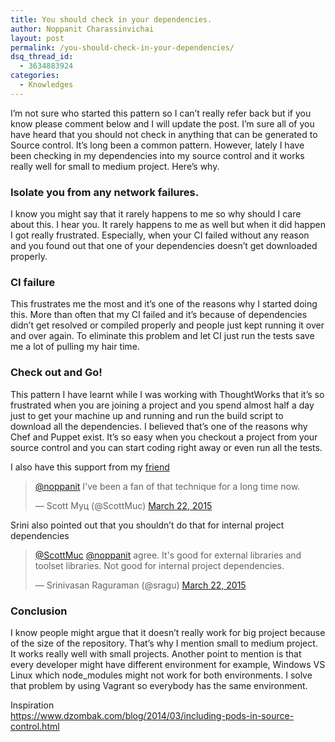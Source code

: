 ```yaml
---
title: You should check in your dependencies.
author: Noppanit Charassinvichai
layout: post
permalink: /you-should-check-in-your-dependencies/
dsq_thread_id:
  - 3634883924
categories:
  - Knowledges
---
```

I&#8217;m not sure who started this pattern so I can&#8217;t really refer back but if you know please comment below and I will update the post. I&#8217;m sure all of you have heard that you should not check in anything that can be generated to Source control. It&#8217;s long been a common pattern. However, lately I have been checking in my dependencies into my source control and it works really well for small to medium project. Here&#8217;s why.

### Isolate you from any network failures.  


I know you might say that it rarely happens to me so why should I care about this. I hear you. It rarely happens to me as well but when it did happen I got really frustrated. Especially, when your CI failed without any reason and you found out that one of your dependencies doesn&#8217;t get downloaded properly. 

### CI failure  


This frustrates me the most and it&#8217;s one of the reasons why I started doing this. More than often that my CI failed and it&#8217;s because of dependencies didn&#8217;t get resolved or compiled properly and people just kept running it over and over again. To eliminate this problem and let CI just run the tests save me a lot of pulling my hair time. 

### Check out and Go!  


This pattern I have learnt while I was working with ThoughtWorks that it&#8217;s so frustrated when you are joining a project and you spend almost half a day just to get your machine up and running and run the build script to download all the dependencies. I believed that&#8217;s one of the reasons why Chef and Puppet exist. It&#8217;s so easy when you checkout a project from your source control and you can start coding right away or even run all the tests. 

I also have this support from my [friend][1]

<blockquote class="twitter-tweet" lang="en">
  <p>
    <a href="https://twitter.com/noppanit">@noppanit</a> I've been a fan of that technique for a long time now.
  </p>
  
  <p>
    &mdash; Scott Myц (@ScottMuc) <a href="https://twitter.com/ScottMuc/status/579739745921724416">March 22, 2015</a>
  </p>
</blockquote>



Srini also pointed out that you shouldn&#8217;t do that for internal project dependencies

<blockquote class="twitter-tweet" lang="en">
  <p>
    <a href="https://twitter.com/ScottMuc">@ScottMuc</a> <a href="https://twitter.com/noppanit">@noppanit</a> agree. It's good for external libraries and toolset libraries. Not good for internal project dependencies.
  </p>
  
  <p>
    &mdash; Srinivasan Raguraman (@sragu) <a href="https://twitter.com/sragu/status/579762369041186816">March 22, 2015</a>
  </p>
</blockquote>

### Conclusion  


I know people might argue that it doesn&#8217;t really work for big project because of the size of the repository. That&#8217;s why I mention small to medium project. It works really well with small projects. Another point to mention is that every developer might have different environment for example, Windows VS Linux which node_modules might not work for both environments. I solve that problem by using Vagrant so everybody has the same environment. 

Inspiration  
<https://www.dzombak.com/blog/2014/03/including-pods-in-source-control.html>

 [1]: http://scottmuc.com/ "Scott Muc"
